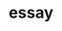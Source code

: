 ---
title: essay
description: pieces and epiphanies of life 
image:

# Badge style
style:
    background: "#2a9d8f"
    color: "#fff"
---
